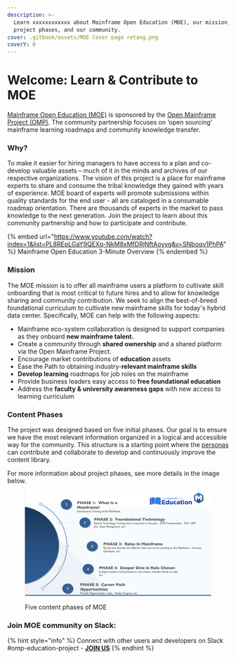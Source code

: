 ```yaml
---
description: >-
  Learn xxxxxxxxxxxx about Mainframe Open Education (MOE), our mission, MOE
  project phases, and our community.
cover: .gitbook/assets/MOE Cover page retang.png
coverY: 0
---
```


# Welcome: Learn & Contribute to MOE

[Mainframe Open Education (MOE)](https://www.openmainframeproject.org/projects/mainframeopeneducation) is sponsored by the [Open Mainframe Project ](https://openmainframeproject.org/)[(OMP)](https://openmainframeproject.org/). The community partnership focuses on ‘open sourcing’ mainframe learning roadmaps and community knowledge transfer.&#x20;

### Why?&#x20;

To make it easier for hiring managers to have access to a plan and co-develop valuable assets – much of it in the minds and archives of our respective organizations. The vision of this project is a place for mainframe experts to share and consume the tribal knowledge they gained with years of experience. MOE board of experts will promote submissions within quality standards for the end user - all are cataloged in a consumable roadmap orientation. There are thousands of experts in the market to pass knowledge to the next generation. Join the project to learn about this community partnership and how to participate and contribute.

{% embed url="https://www.youtube.com/watch?index=1&list=PL8REpLGaY9QEXq-NkM8xMfDRjNftAoyyg&v=SNboqv1PhPA" %}
Mainframe Open Education 3-Minute Overview
{% endembed %}

### **Mission**

The MOE mission is to offer all mainframe users a platform to cultivate skill onboarding that is most critical to future hires and to allow for knowledge sharing and community contribution. We seek to align the best-of-breed foundational curriculum to cultivate new mainframe skills for today's hybrid data center. Specifically, MOE can help with the following aspects:

* Mainframe eco-system collaboration is designed to support companies as they onboard **new mainframe talent.**
* Create a community through **shared ownership** and a shared platform via the Open Mainframe Project.
* Encourage market contributions of **education** assets
* Ease the Path to obtaining industry-**relevant mainframe skills**
* **Develop learning** roadmaps for job roles on the mainframe
* Provide business leaders easy access to **free foundational education**
* Address the **faculty & university awareness gaps** with new access to learning curriculum

### Content Phases

The project was designed based on five initial phases. Our goal is to ensure we have the most relevant information organized in a logical and accessible way for the community. This structure is a starting point where the [personas](learn-or-contribute-to-moe/what-personas-can-contribute.md) can contribute and collaborate to develop and continuously improve the content library.&#x20;

For more information about project phases, see more details in the image below.

<figure><img src=".gitbook/assets/image.png" alt=""><figcaption><p>Five content phases of MOE</p></figcaption></figure>



### Join MOE community on Slack:&#x20;

{% hint style="info" %}
Connect with other users and developers on Slack #omp-education-project - [**JOIN US**](https://slack.openmainframeproject.org/)&#x20;
{% endhint %}
